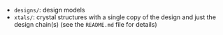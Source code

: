 * `designs/`: design models
* `xtals/`: crystal structures with a single copy of the design and just the design chain(s) (see the `README.md` file for details) 
